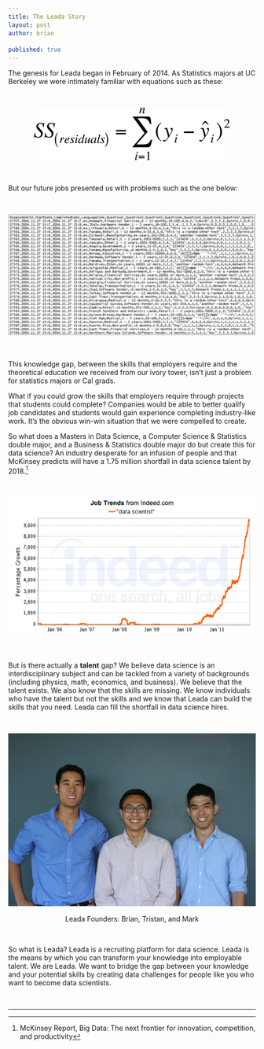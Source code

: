```yaml
---
title: The Leada Story
layout: post
author: brian

published: true
---
```


The genesis for Leada began in February of 2014. As Statistics majors at UC Berkeley we were intimately familiar with equations such as these:

<br/>

<p align="center">
  <img src ="/assets/images/post_assets/the_leada_story/stat_proof.png"></img>
</p>

<br/>

But our future jobs presented us with problems such as the one below:

<br/>

<p align="center">
  <img src ="/assets/images/post_assets/the_leada_story/data_sample.png"> </img>
</p>

<br/>


This knowledge gap, between the skills that employers require and the theoretical education we received from our ivory tower, isn’t just a problem for statistics majors or Cal grads.

What if you could grow the skills that employers require through projects that students could complete? Companies would be able to better qualify job candidates and students would gain experience completing industry-like work. It’s the obvious win-win situation that we were compelled to create.

<!--more-->

So what does a Masters in Data Science, a Computer Science & Statistics double major, and a Business & Statistics double major do but create this for data science? An industry desperate for an infusion of people and that McKinsey predicts will have a 1.75 million shortfall in data science talent by 2018.[^mckinsey-report]

<br/>

<p align="center">
  <img src ="/assets/images/post_assets/the_leada_story/data_scientists_jobs.png"></img>
</p>

<br/>

But is there actually a <strong>talent</strong> gap? We believe data science is an interdisciplinary subject and can be tackled from a variety of backgrounds (including physics, math, economics, and business). We believe that the talent exists. We also know that the skills are missing. We know individuals who have the talent but not the skills and we know that Leada can build the skills that you need. Leada can fill the shortfall in data science hires.

<br/>

<p align="center">
  <img src ="/assets/images/post_assets/the_leada_story/leada_founders.png"></img>
</p>
<p align="center">
  Leada Founders: Brian, Tristan, and Mark
</p>

<br/>

So what is Leada? Leada is a recruiting platform for data science. Leada is the means by which you can transform your knowledge into employable talent.  We are Leada.  We want to bridge the gap between your knowledge and your potential skills by creating data challenges for people like you who want to become data scientists.

<br/>
<hr>

[^mckinsey-report]: McKinsey Report, Big Data: The next frontier for innovation, competition, and productivity
